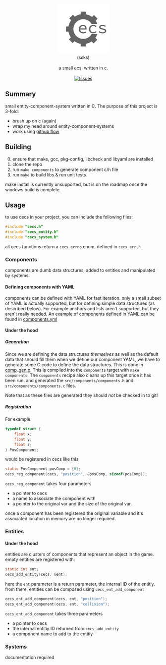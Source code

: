 <p align="center">
<br/>
  <img src="assets/logo.png" width="160px"/><br/>
  (sɛks)<br/><br/>
  a small ecs, written in c.<br/>
<br/>
<a href="https://github.com/MatthewOwens/cecs/issues"><img alt="Issues" src="https://img.shields.io/github/issues-raw/MatthewOwens/cecs.svg"/></a>
</p>

## Summary
small entity-component-system written in C. The purpose of this project is 3-fold:
* brush up on c (again)
* wrap my head around entity-component-systems
* work using [github flow](https://guides.github.com/introduction/flow/)

## Building
0. ensure that make, gcc, pkg-config, libcheck and libyaml are installed
1. clone the repo
2. run `make components` to generate component c/h file
3. run `make` to build libs & run unit tests

make install is currently unsupported, but is on the roadmap once the windows
build is complete.

## Usage
to use cecs in your project, you can include the following files:
```c
#include "cecs.h"
#include "cecs_entity.h"
#include "cecs_system.h"
```
all cecs functions return a `cecs_errno` enum, defined in `cecs_err.h`
### Components
components are dumb data structures, added to entities and manipulated by systems.

#### Defining components with YAML
components can be defined with YAML for fast iteration. only a small subset of
YAML is actually supported, but for defining simple data structures (as described
below). For example anchors and lists aren't supported, but they aren't really needed.
An example of components defined in YAML can be found in
[components.yml](components.yml)

#### Under the hood

##### Generation
Since we are defining the data structures _themselves_ as well as the default
data that should fill them when we define our component YAML, we have to
generate some C code to define the data structures. This is done in
[comp_gen.c](src/components/comp_gen.c). This is compiled into the `components`
target with `make components`. The `components` recipe also cleans up this
target once it has been run, and generated the `src/components/components.h`
and `src/components/components.c` files.

Note that as these files are generated they should _not_ be checked in to git!

##### Registration
For example:
```c
typedef struct {
	float x;
	float y;
	float z;
} PosComponent;
```
would be registered in cecs like this:
```c
static PosComponent posComp = {0};
cecs_reg_component(cecs, "position", &posComp, sizeof(posComp));
```
`cecs_reg_component` takes four parameters
* a pointer to cecs
* a name to associate the component with
* a pointer to the original var and the size of the original var.

once a component has been registered the original variable and it's associated
location in memory are no longer required. 
### Entities

#### Under the hood
entities are clusters of components that represent an object in the game.
empty entities are registered with:
```c
static int ent;
cecs_add_entity(cecs, &ent);
```
here the `ent` parameter is a return parameter, the internal ID of the entitiy.
from there, entities can be composed using `cecs_ent_add_component`
```c
cecs_ent_add_component(cecs, ent, "position");
cecs_ent_add_component(cecs, ent, "collision");
```
`cecs_ent_add_component` takes three parameters
* a pointer to cecs
* the internal entitiy ID returned from `cecs_add_entity`
* a component name to add to the entitiy

### Systems
documentation required
